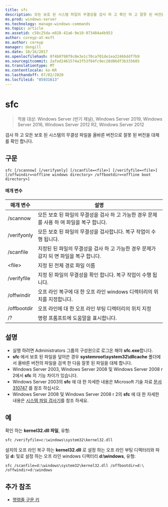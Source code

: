 ```yaml
---
title: sfc
description: 모든 보호 된 시스템 파일의 무결성을 검사 하 고 확인 하 고 잘못 된 버전을 올바른 버전으로 대체 하는 sfc에 대 한 참조 문서입니다.
ms.prod: windows-server
ms.technology: manage-windows-commands
ms.topic: article
ms.assetid: c58c25da-e028-42a6-9e10-973484a4b953
author: coreyp-at-msft
ms.author: coreyp
manager: dongill
ms.date: 10/16/2017
ms.openlocfilehash: 8f4b0798f9c0e3e1c70ca701de1ea2246bddf7b9
ms.sourcegitcommit: 2afed2461574a3f53f84fc9ec28d86df3b335685
ms.translationtype: MT
ms.contentlocale: ko-KR
ms.lasthandoff: 07/02/2020
ms.locfileid: "85931613"
---
```

# <a name="sfc"></a>sfc

> 적용 대상: Windows Server (반기 채널), Windows Server 2019, Windows Server 2016, Windows Server 2012 R2, Windows Server 2012

검사 하 고 모든 보호 된 시스템의 무결성 파일을 올바른 버전으로 잘못 된 버전을 대체를 확인 합니다.


## <a name="syntax"></a>구문
```
sfc [/scannow] [/verifyonly] [/scanfile=<file>] [/verifyfile=<file>] [/offwindir=<offline windows directory> /offbootdir=<offline boot directory>]
```

#### <a name="parameters"></a>매개 변수
|매개 변수|설명|
|-------|--------|
|/scannow|모든 보호 된 파일의 무결성을 검사 하 고 가능한 경우 문제를 사용 하 여 파일을 복구 합니다.|
|/verifyonly|모든 보호 된 파일의 무결성을 검사합니다. 복구 작업이 수행 됩니다.|
|/scanfile|지정된 된 파일의 무결성을 검사 하 고 가능한 경우 문제가 감지 되 면 파일을 복구 합니다.|
|\<file>|지정 된 전체 경로 파일 이름|
|/verifyfile|지정 된 파일의 무결성을 확인 합니다. 복구 작업이 수행 됩니다.|
|/offwindir|오프 라인 복구에 대 한 오프 라인 windows 디렉터리의 위치를 지정합니다.|
|/offbootdir|오프 라인에 대 한 오프 라인 부팅 디렉터리의 위치 지정|
|/?|명령 프롬프트에 도움말을 표시합니다.|

## <a name="remarks"></a>설명
-   실행 하려면 Administrators 그룹의 구성원으로 로그온 해야 **sfc.exe**합니다.
-   **sfc** 에서 보호 된 파일을 덮어쓴 경우 **systemroot\system32\dllcache** 폴더에서 올바른 버전의 파일을 검색 한 다음 잘못 된 파일을 대체 합니다.
-   Windows Server 2003, Windows Server 2008 및 Windows Server 2008 r 2에서 **sfc** 의 기능 차이가 있습니다.
-   Windows Server 2003의 **sfc** 에 대 한 자세한 내용은 Microsoft 기술 자료 [문서 310747](https://go.microsoft.com/fwlink/?LinkId=227069) 를 참조 하십시오.
-   Windows Server 2008 및 Windows Server 2008 r 2의 **sfc** 에 대 한 자세한 내용은 [시스템 파일 검사기](https://go.microsoft.com/fwlink/?LinkId=227071)를 참조 하세요.

## <a name="examples"></a>예
확인 하는 **kernel32.dll 파일**, 유형:
```
sfc /verifyfile=c:\windows\system32\kernel32.dll
```
설치의 오프 라인 복구 하는 **kernel32.dll** 로 설정 하는 오프 라인 부팅 디렉터리와 파일 **d:** 및로 설정 하는 오프 라인 windows 디렉터리 **d:\windows**, 유형:
```
sfc /scanfile=d:\windows\system32\kernel32.dll /offbootdir=d:\ /offwindir=d:\windows
```

## <a name="additional-references"></a>추가 참조
- [명령줄 구문 키](command-line-syntax-key.md)


